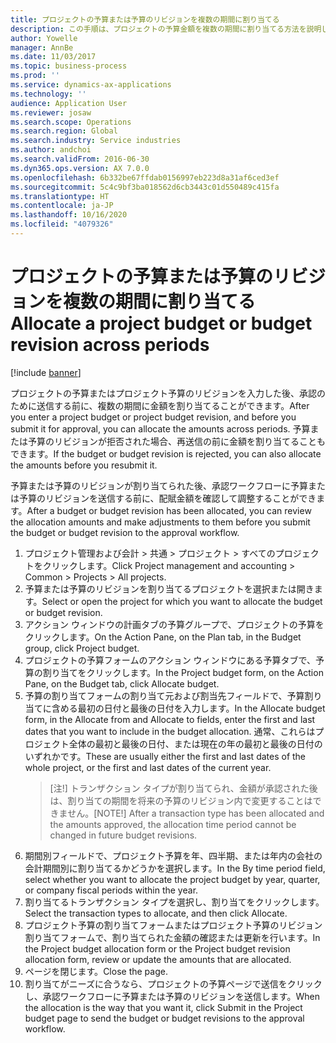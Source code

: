 ```yaml
---
title: プロジェクトの予算または予算のリビジョンを複数の期間に割り当てる
description: この手順は、プロジェクトの予算金額を複数の期間に割り当てる方法を説明します。
author: Yowelle
manager: AnnBe
ms.date: 11/03/2017
ms.topic: business-process
ms.prod: ''
ms.service: dynamics-ax-applications
ms.technology: ''
audience: Application User
ms.reviewer: josaw
ms.search.scope: Operations
ms.search.region: Global
ms.search.industry: Service industries
ms.author: andchoi
ms.search.validFrom: 2016-06-30
ms.dyn365.ops.version: AX 7.0.0
ms.openlocfilehash: 6b332be67ffdab0156997eb223d8a31af6ced3ef
ms.sourcegitcommit: 5c4c9bf3ba018562d6cb3443c01d550489c415fa
ms.translationtype: HT
ms.contentlocale: ja-JP
ms.lasthandoff: 10/16/2020
ms.locfileid: "4079326"
---
```

# <a name="allocate-a-project-budget-or-budget-revision-across-periods"></a><span data-ttu-id="561f7-103">プロジェクトの予算または予算のリビジョンを複数の期間に割り当てる</span><span class="sxs-lookup"><span data-stu-id="561f7-103">Allocate a project budget or budget revision across periods</span></span>

[!include [banner](../../includes/banner.md)]

<span data-ttu-id="561f7-104">プロジェクトの予算またはプロジェクト予算のリビジョンを入力した後、承認のために送信する前に、複数の期間に金額を割り当てることができます。</span><span class="sxs-lookup"><span data-stu-id="561f7-104">After you enter a project budget or project budget revision, and before you submit it for approval, you can allocate the amounts across periods.</span></span> <span data-ttu-id="561f7-105">予算または予算のリビジョンが拒否された場合、再送信の前に金額を割り当てることもできます。</span><span class="sxs-lookup"><span data-stu-id="561f7-105">If the budget or budget revision is rejected, you can also allocate the amounts before you resubmit it.</span></span> 

<span data-ttu-id="561f7-106">予算または予算のリビジョンが割り当てられた後、承認ワークフローに予算または予算のリビジョンを送信する前に、配賦金額を確認して調整することができます。</span><span class="sxs-lookup"><span data-stu-id="561f7-106">After a budget or budget revision has been allocated, you can review the allocation amounts and make adjustments to them before you submit the budget or budget revision to the approval workflow.</span></span> 

1. <span data-ttu-id="561f7-107">プロジェクト管理および会計 > 共通 > プロジェクト > すべてのプロジェクトをクリックします。</span><span class="sxs-lookup"><span data-stu-id="561f7-107">Click Project management and accounting > Common > Projects > All projects.</span></span> 
2. <span data-ttu-id="561f7-108">予算または予算のリビジョンを割り当てるプロジェクトを選択または開きます。</span><span class="sxs-lookup"><span data-stu-id="561f7-108">Select or open the project for which you want to allocate the budget or budget revision.</span></span> 
3. <span data-ttu-id="561f7-109">アクション ウィンドウの計画タブの予算グループで、プロジェクトの予算をクリックします。</span><span class="sxs-lookup"><span data-stu-id="561f7-109">On the Action Pane, on the Plan tab, in the Budget group, click Project budget.</span></span> 
4. <span data-ttu-id="561f7-110">プロジェクトの予算フォームのアクション ウィンドウにある予算タブで、予算の割り当てをクリックします。</span><span class="sxs-lookup"><span data-stu-id="561f7-110">In the Project budget form, on the Action Pane, on the Budget tab, click Allocate budget.</span></span> 
5. <span data-ttu-id="561f7-111">予算の割り当てフォームの割り当て元および割当先フィールドで、予算割り当てに含める最初の日付と最後の日付を入力します。</span><span class="sxs-lookup"><span data-stu-id="561f7-111">In the Allocate budget form, in the Allocate from and Allocate to fields, enter the first and last dates that you want to include in the budget allocation.</span></span> <span data-ttu-id="561f7-112">通常、これらはプロジェクト全体の最初と最後の日付、または現在の年の最初と最後の日付のいずれかです。</span><span class="sxs-lookup"><span data-stu-id="561f7-112">These are usually either the first and last dates of the whole project, or the first and last dates of the current year.</span></span>  
   > <span data-ttu-id="561f7-113">[注!] トランザクション タイプが割り当てられ、金額が承認された後は、割り当ての期間を将来の予算のリビジョン内で変更することはできません。</span><span class="sxs-lookup"><span data-stu-id="561f7-113">[NOTE!] After a transaction type has been allocated and the amounts approved, the allocation time period cannot be changed in future budget revisions.</span></span> 
6. <span data-ttu-id="561f7-114">期間別フィールドで、プロジェクト予算を年、四半期、または年内の会社の会計期間別に割り当てるかどうかを選択します。</span><span class="sxs-lookup"><span data-stu-id="561f7-114">In the By time period field, select whether you want to allocate the project budget by year, quarter, or company fiscal periods within the year.</span></span>
7. <span data-ttu-id="561f7-115">割り当てるトランザクション タイプを選択し、割り当てをクリックします。</span><span class="sxs-lookup"><span data-stu-id="561f7-115">Select the transaction types to allocate, and then click Allocate.</span></span> 
8. <span data-ttu-id="561f7-116">プロジェクト予算の割り当てフォームまたはプロジェクト予算のリビジョン割り当てフォームで、割り当てられた金額の確認または更新を行います。</span><span class="sxs-lookup"><span data-stu-id="561f7-116">In the Project budget allocation form or the Project budget revision allocation form, review or update the amounts that are allocated.</span></span> 
9. <span data-ttu-id="561f7-117">ページを閉じます。</span><span class="sxs-lookup"><span data-stu-id="561f7-117">Close the page.</span></span>
10. <span data-ttu-id="561f7-118">割り当てがニーズに合うなら、プロジェクトの予算ページで送信をクリックし、承認ワークフローに予算または予算のリビジョンを送信します。</span><span class="sxs-lookup"><span data-stu-id="561f7-118">When the allocation is the way that you want it, click Submit in the Project budget page to send the budget or budget revisions to the approval workflow.</span></span>  


